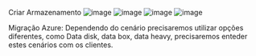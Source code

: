 Criar Armazenamento
![image](https://github.com/user-attachments/assets/3e04a336-d3e5-48b9-9ef0-5994aebc076a)
![image](https://github.com/user-attachments/assets/c11c8283-7616-4799-9fab-1cc6fc9041a6)
![image](https://github.com/user-attachments/assets/8f519838-c433-43be-8a82-7a8296d3ba0a)
![image](https://github.com/user-attachments/assets/bb4cfc8e-08dd-4a18-adae-7444adf82652)

Migração Azure:
Dependendo do cenário precisaremos utilizar opções diferentes, como Data disk, data box, data heavy, precisaremos enteder estes cenários com os clientes.

